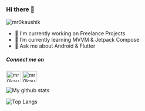 <!--
### Hi there 👋
**mr0kaushik/mr0kaushik** is a ✨ _special_ ✨ repository because its `README.md` (this file) appears on your GitHub profile.



Here are some ideas to get you started:

- 🔭 I’m currently working on ...
- 🌱 I’m currently learning ...
- 👯 I’m looking to collaborate on ...
- 🤔 I’m looking for help with ...
- 💬 Ask me about ...
- 📫 How to reach me: ...
- 😄 Pronouns: ...
- ⚡ Fun fact: ...
-->


### Hi there 👋

<p align="left"> <img src="https://komarev.com/ghpvc/?username=mr0kaushik" alt="mr0kaushik" /> </p>

- 🔭 I'm currently working on Freelance Projects
- 🌱 I’m currently learning MVVM & Jetpack Compose
- 💬 Ask me about Android & Flutter

##### Connect me on

<a href="https://linkedin.com/in/mr0kaushik" target="blank"><img align="center" src="https://cdn.jsdelivr.net/npm/simple-icons@3.0.1/icons/linkedin.svg" alt="mr0kaushik" height="30" width="40" /></a>
<a href="https://twitter.com/mr0kaushik" target="blank"><img align="center" src="https://cdn.jsdelivr.net/npm/simple-icons@3.0.1/icons/twitter.svg" alt="mr0kaushik" height="30" width="40" /></a>

![My github stats](https://github-readme-stats.vercel.app/api?username=mr0kaushik&count_private=true&show_icons=true)


![Top Langs](https://github-readme-stats.vercel.app/api/top-langs/?username=mr0kaushik&layout=compact)

<!--

[LinkedIn][linkedin] [Twitter][twitter]

[linkedin]: https://www.linkedin.com/in/mr0kaushik/
[twitter]: https://www.twitter.com/mr0kaushik/
-->


